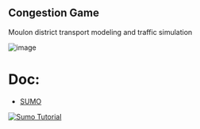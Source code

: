 ## Congestion Game
Moulon district transport modeling and traffic simulation

![image](https://user-images.githubusercontent.com/72650161/105868306-57872400-5ff6-11eb-9796-d487fb2eb0d1.png)

# Doc:
- [SUMO](https://sumo.dlr.de/docs/Tutorials.html)


[![Sumo Tutorial](<src="https://github.com/eclipse/sumo/blob/master/docs/web/docs/images/sumo-logo.svg">)](https://sumo.dlr.de/docs/Tutorials.html)

